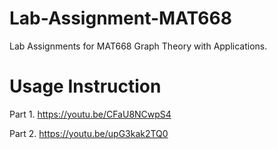 # Lab-Assignment-MAT668
Lab Assignments for MAT668 Graph Theory with Applications.

# Usage Instruction
Part 1. https://youtu.be/CFaU8NCwpS4

Part 2. https://youtu.be/upG3kak2TQ0

